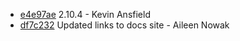 * [e4e97ae](https://github.com/TryGhost/Casper/commit/e4e97ae) 2.10.4 - Kevin Ansfield
* [df7c232](https://github.com/TryGhost/Casper/commit/df7c232) Updated links to docs site - Aileen Nowak
